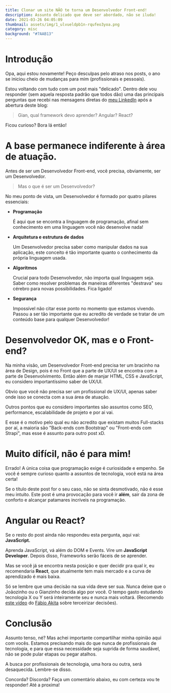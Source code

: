 ```yaml
---
title: Clonar um site NÃO te torna um Desenvolvedor Front-end!
description: Assunto delicado que deve ser abordado, não se iluda!
date: 2021-03-26 04:05:09
thumbnail: assets/img/1_ulvueldpb1n-rqufeo3yoa.png
category: misc
background: "#7AAB13"
---
```

# Introdução

Opa, aqui estou novamente! Peço desculpas pelo atraso nos posts, o ano se iniciou cheio de mudanças para mim (profissionais e pessoais). 

Estou voltando com tudo com um post mais "delicado". Dentro dele vou responder (sem aquela resposta padrão que todos dão) uma das principais perguntas que recebi nas mensagens diretas do [meu LinkedIn](https://www.linkedin.com/in/gianlucca-claudino/) após a abertura deste blog:

> Gian, qual framework devo aprender? Angular? React?

Ficou curioso? Bora lá então!

# A base permanece indiferente à área de atuação.

Antes de ser um Desenvolvedor Front-end, você precisa, obviamente, ser um Desenvolvedor.

> Mas o que é ser um Desenvolvedor?

No meu ponto de vista, um Desenvolvedor é formado por quatro pilares essenciais:

* **Programação**

  É aqui que se encontra a linguagem de programação, afinal sem conhecimento em uma linguagem você não desenvolve nada!
* **Arquitetura e estrutura de dados**

  Um Desenvolvedor precisa saber como manipular dados na sua aplicação, este conceito é tão importante quanto o conhecimento da própria linguagem usada.
* **Algoritmos**

  Crucial para todo Desenvolvedor, não importa qual linguagem seja. Saber como resolver problemas de maneiras diferentes "destrava" seu cérebro para novas possibilidades. Fica ligado!
* **Segurança**

  Impossível não citar esse ponto no momento que estamos vivendo. Passou a ser tão importante que eu acredito de verdade se tratar de um conteúdo base para qualquer Desenvolvedor!

# Desenvolvedor OK, mas e o Front-end?

Na minha visão, um Desenvolvedor Front-end precisa ter um bracinho na área de Design, pois é no Front que a parte de UX/UI se encontra com a parte de Desenvolvimento. Então além de manjar HTML, CSS e JavaScript, eu considero importantíssimo saber de UX/UI.

Obvio que você não precisa ser um profissional de UX/UI, apenas saber onde isso se conecta com a sua área de atuação.

Outros pontos que eu considero importantes são assuntos como SEO, performance, escalabilidade de projeto e por ai vai.

E esse é o motivo pelo qual eu não acredito que existam muitos Full-stacks por aí, a maioria são "Back-ends com Bootstrap" ou "Front-ends com Strapi", mas esse é assunto para outro post xD.

# Muito difícil, não é para mim!

Errado! A única coisa que programação exige é curiosidade e empenho. Se você é sempre curioso quanto a assuntos de tecnologia, você está na área certa!

Se o título deste post for o seu caso, não se sinta desmotivado, não é esse meu intuito. Este post é uma provocação para você ir **além**, sair da zona de conforto e alcançar patamares incríveis na programação.

# Angular ou React?

Se o resto do post ainda não respondeu esta pergunta, aqui vai: **JavaScript.**

Aprenda JavaScript, vá além do DOM e Events. Vire um **JavaScript Developer**. Depois disso, Frameworks serão fáceis de se aprender. 

Mas se você já se encontra nesta posição e quer decidir pra qual ir, eu recomendaria **React**, que atualmente tem mais mercado e a curva de aprendizado é mais baixa.

Só se lembre que uma decisão na sua vida deve ser sua. Nunca deixe que o Joãozinho ou o Gianzinho decida algo por você. O tempo gasto estudando tecnologia X ou Y será inteiramente seu e nunca mais voltará. (Recomendo [este vídeo](https://www.youtube.com/watch?v=D3L8IOncLkg&ab_channel=FabioAkita) do [Fábio Akita](https://www.youtube.com/channel/UCib793mnUOhWymCh2VJKplQ) sobre terceirizar decisões).

# Conclusão

Assunto tenso, né? Mas achei importante compartilhar minha opinião aqui com vocês. Estamos precisando mais do que nunca de profissionais de tecnologia, e para que essa necessidade seja suprida de forma saudável, não se pode pular etapas ou pegar atalhos.

A busca por profissionais de tecnologia, uma hora ou outra, será desaquecida. Lembre-se disso.

Concorda? Discorda? Faça um comentário abaixo, eu com certeza vou te responder! Até a proxima!